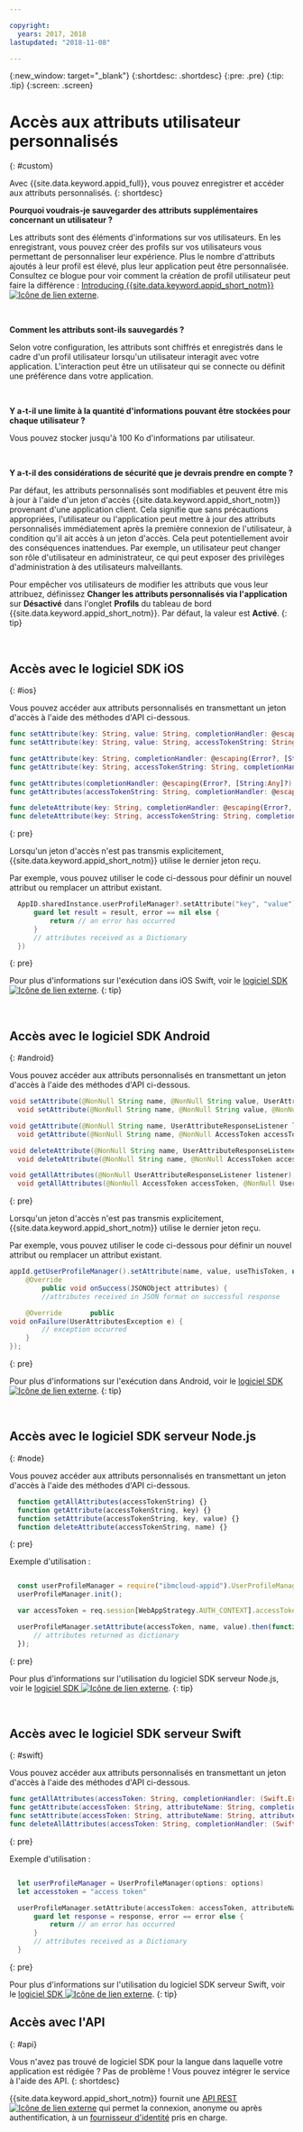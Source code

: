 ```yaml
---

copyright:
  years: 2017, 2018
lastupdated: "2018-11-08"

---
```


{:new_window: target="_blank"}
{:shortdesc: .shortdesc}
{:pre: .pre}
{:tip: .tip}
{:screen: .screen}

# Accès aux attributs utilisateur personnalisés
{: #custom}

Avec {{site.data.keyword.appid_full}}, vous pouvez enregistrer et accéder aux attributs personnalisés.
{: shortdesc}

**Pourquoi voudrais-je sauvegarder des attributs supplémentaires concernant un utilisateur ?**

Les attributs sont des éléments d'informations sur vos utilisateurs. En les enregistrant, vous pouvez créer des profils sur vos utilisateurs vous permettant de personnaliser leur expérience. Plus le nombre d'attributs ajoutés à leur profil est élevé, plus leur application peut être personnalisée. Consultez ce blogue pour voir comment la création de profil utilisateur peut faire la différence : <a href="https://www.ibm.com/blogs/bluemix/2017/03/introducing-ibm-bluemix-app-id-authentication-profiles-service-app-developers/" target="_blank">Introducing {{site.data.keyword.appid_short_notm}}<img src="../../icons/launch-glyph.svg" alt="Icône de lien externe"></a>.

</br>

**Comment les attributs sont-ils sauvegardés ?**

Selon votre configuration, les attributs sont chiffrés et enregistrés dans le cadre d'un profil utilisateur lorsqu'un utilisateur interagit avec votre application. L'interaction peut être un utilisateur qui se connecte ou définit une préférence dans votre application.

</br>

**Y a-t-il une limite à la quantité d'informations pouvant être stockées pour chaque utilisateur ?**

Vous pouvez stocker jusqu'à 100 Ko d'informations par utilisateur.

</br>

**Y a-t-il des considérations de sécurité que je devrais prendre en compte ?**

Par défaut, les attributs personnalisés sont modifiables et peuvent être mis à jour à l'aide d'un jeton d'accès {{site.data.keyword.appid_short_notm}} provenant d'une application client. Cela signifie que sans précautions appropriées, l'utilisateur ou l'application peut mettre à jour des attributs personnalisés immédiatement après la première connexion de l'utilisateur, à condition qu'il ait accès à un jeton d'accès. Cela peut potentiellement avoir des conséquences inattendues. Par exemple, un utilisateur peut changer son rôle d'utilisateur en administrateur, ce qui peut exposer des privilèges d'administration à des utilisateurs malveillants.

Pour empêcher vos utilisateurs de modifier les attributs que vous leur attribuez, définissez **Changer les attributs personnalisés via l'application** sur **Désactivé** dans l'onglet **Profils** du tableau de bord {{site.data.keyword.appid_short_notm}}. Par défaut, la valeur est **Activé**.
{: tip}

</br>


## Accès avec le logiciel SDK iOS
{: #ios}

 Vous pouvez accéder aux attributs personnalisés en transmettant un jeton d'accès à l'aide des méthodes d'API ci-dessous.

  ```swift
  func setAttribute(key: String, value: String, completionHandler: @escaping(Error?, [String:Any]?) -> Void)
  func setAttribute(key: String, value: String, accessTokenString: String, completionHandler: @escaping(Error?, [String:Any]?) -> Void)

  func getAttribute(key: String, completionHandler: @escaping(Error?, [String:Any]?) -> Void)
  func getAttribute(key: String, accessTokenString: String, completionHandler: @escaping(Error?, [String:Any]?) -> Void)

  func getAttributes(completionHandler: @escaping(Error?, [String:Any]?) -> Void)
  func getAttributes(accessTokenString: String, completionHandler: @escaping(Error?, [String:Any]?) -> Void)

  func deleteAttribute(key: String, completionHandler: @escaping(Error?, [String:Any]?) -> Void)
  func deleteAttribute(key: String, accessTokenString: String, completionHandler: @escaping(Error?, [String:Any]?) -> Void)
  ```
  {: pre}

Lorsqu'un jeton d'accès n'est pas transmis explicitement, {{site.data.keyword.appid_short_notm}} utilise le dernier jeton reçu.

Par exemple, vous pouvez utiliser le code ci-dessous pour définir un
nouvel
attribut ou remplacer un attribut existant.

  ```swift
	AppID.sharedInstance.userProfileManager?.setAttribute("key", "value") { (error, result) in
		guard let result = result, error == nil else {
	  		return // an error has occurred
		}
		// attributes received as a Dictionary
	})
  ```
  {: pre}

Pour plus d'informations sur l'exécution dans iOS Swift, voir le <a href="https://github.com/ibm-cloud-security/appid-clientsdk-swift" target="_blank">logiciel SDK <img src="../../icons/launch-glyph.svg" alt="Icône de lien externe"></a>.
{: tip}

</br>


## Accès avec le logiciel SDK Android
{: #android}

Vous pouvez accéder aux attributs personnalisés en transmettant un jeton d'accès à l'aide des méthodes d'API ci-dessous.

```java
void setAttribute(@NonNull String name, @NonNull String value, UserAttributeResponseListener listener);
  void setAttribute(@NonNull String name, @NonNull String value, @NonNull AccessToken accessToken, UserAttributeResponseListener listener);

void getAttribute(@NonNull String name, UserAttributeResponseListener listener);
  void getAttribute(@NonNull String name, @NonNull AccessToken accessToken, UserAttributeResponseListener listener);

void deleteAttribute(@NonNull String name, UserAttributeResponseListener listener);
  void deleteAttribute(@NonNull String name, @NonNull AccessToken accessToken, UserAttributeResponseListener listener);

void getAllAttributes(@NonNull UserAttributeResponseListener listener);
  void getAllAttributes(@NonNull AccessToken accessToken, @NonNull UserAttributeResponseListener listener);
```
{: pre}

Lorsqu'un jeton d'accès n'est pas transmis explicitement, {{site.data.keyword.appid_short_notm}} utilise le dernier jeton reçu.

Par exemple, vous pouvez utiliser le code ci-dessous pour définir un
nouvel
attribut ou remplacer un attribut existant.

```java
appId.getUserProfileManager().setAttribute(name, value, useThisToken, new UserProfileResponseListener() {
	@Override
		public void onSuccess(JSONObject attributes) {
		//attributes received in JSON format on successful response 		}

	@Override 		public
void onFailure(UserAttributesException e) {
		// exception occurred
	}
});
```
{: pre}

Pour plus d'informations sur l'exécution dans Android, voir le <a href="https://github.com/ibm-cloud-security/appid-clientsdk-android" target="_blank">logiciel SDK <img src="../../icons/launch-glyph.svg" alt="Icône de lien externe"></a>.
{: tip}

</br>

## Accès avec le logiciel SDK serveur Node.js
{: #node}

Vous pouvez accéder aux attributs personnalisés en transmettant un jeton d'accès à l'aide des méthodes d'API ci-dessous.

  ```javascript
	function getAllAttributes(accessTokenString) {}
	function getAttribute(accessTokenString, key) {}
	function setAttribute(accessTokenString, key, value) {}
	function deleteAttribute(accessTokenString, name) {}
  ```
  {: pre}

  Exemple d'utilisation :

  ```javascript

	const userProfileManager = require("ibmcloud-appid").UserProfileManager;
	userProfileManager.init();

	var accessToken = req.session[WebAppStrategy.AUTH_CONTEXT].accessToken;

	userProfileManager.setAttribute(accessToken, name, value).then(function (attributes) {
		// attributes returned as dictionary
	});
  ```
  {: pre}

Pour plus d'informations sur l'utilisation du logiciel SDK serveur Node.js, voir le <a href="https://github.com/ibm-cloud-security/appid-serversdk-nodejs" target="_blank">logiciel SDK <img src="../../icons/launch-glyph.svg" alt="Icône de lien externe"></a>.
{: tip}

</br>

## Accès avec le logiciel SDK serveur Swift
{: #swift}

Vous pouvez accéder aux attributs personnalisés en transmettant un jeton d'accès à l'aide des méthodes d'API ci-dessous.

  ```swift
  func getAllAttributes(accessToken: String, completionHandler: (Swift.Error?, [String: Any]?) -> Void)
  func getAttribute(accessToken: String, attributeName: String, completionHandler: (Swift.Error?, [String: Any]?) -> Void)
  func setAttribute(accessToken: String, attributeName: String, attributeValue : "abc", completionHandler: (Swift.Error?, [String: Any]?) -> Void)
  func deleteAllAttributes(accessToken: String, completionHandler: (Swift.Error?, [String: Any]?) -> Void)
  ```
  {: pre}

  Exemple d'utilisation :

  ```swift

	let userProfileManager = UserProfileManager(options: options)
	let accesstoken = "access token"

	userProfileManager.setAttribute(accessToken: accessToken, attributeName: "name", attributeValue : "abc") { (error, response) in
		guard let response = response, error == error else {
			return // an error has occurred
		}
		// attributes received as a Dictionary
	}
  ```

  {: pre}

Pour plus d'informations sur l'utilisation du logiciel SDK serveur Swift, voir le <a href="https://github.com/ibm-cloud-security/appid-serversdk-swift" target="_blank">logiciel SDK <img src="../../icons/launch-glyph.svg" alt="Icône de lien externe"></a>.
{: tip}


## Accès avec l'API
{: #api}

Vous n'avez pas trouvé de logiciel SDK pour la langue dans laquelle votre application est rédigée ? Pas de problème ! Vous pouvez intégrer le service à l'aide des API.
{: shortdesc}

{{site.data.keyword.appid_short_notm}} fournit une <a href="https://appid-profiles.ng.bluemix.net/swagger-ui/index.html#/Attributes" target="_blank">API REST <img src="../../icons/launch-glyph.svg" alt="Icône de lien externe"></a> qui permet la connexion, anonyme ou après authentification, à un [fournisseur d'identité](/docs/services/appid/manageidp.html) pris en charge.
